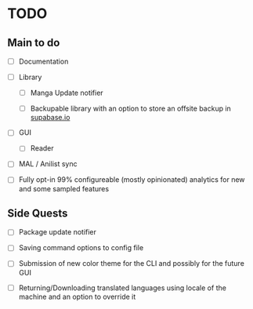 # TODO

## Main to do

- [ ] Documentation

- [ ] Library

    - [ ] Manga Update notifier

    - [ ] Backupable library with an option to store an offsite backup in [supabase.io](https://supabase.io)

- [ ] GUI

    - [ ] Reader

- [ ] MAL / Anilist sync

- [ ] Fully opt-in 99% configureable (mostly opinionated) analytics for new and some sampled features

## Side Quests

- [ ] Package update notifier

- [ ] Saving command options to config file

- [ ] Submission of new color theme for the CLI and possibly for the future GUI

- [ ] Returning/Downloading translated languages using locale of the machine and an option to override it
